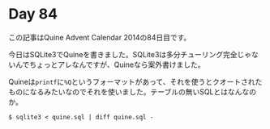 # Day 84

この記事はQuine Advent Calendar 2014の84日目です。

今日はSQLite3でQuineを書きました。SQLite3は多分チューリング完全じゃないんでちょっとアレなんですが、Quineなら案外書けました。

Quineは`printf`に`%Q`というフォーマットがあって、それを使うとクオートされたものになるみたいなのでそれを使いました。テーブルの無いSQLとはなんなのか。

```console
$ sqlite3 < quine.sql | diff quine.sql -
```
